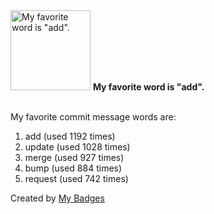 <img src="https://my-badges.github.io/my-badges/favorite-word.png" alt="My favorite word is &quot;add&quot;." title="My favorite word is &quot;add&quot;." width="128">
<strong>My favorite word is &quot;add&quot;.</strong>
<br><br>

My favorite commit message words are:

1. add (used 1192 times)
2. update (used 1028 times)
3. merge (used 927 times)
4. bump (used 884 times)
5. request (used 742 times)


Created by <a href="https://github.com/my-badges/my-badges">My Badges</a>
